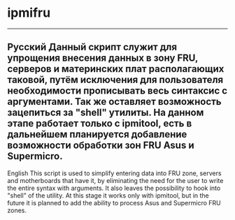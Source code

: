 # ipmifru
-------------------------------------------------------------------------------------------------------------------------------------
Русский
Данный скрипт служит для упрощения внесения данных в зону FRU, серверов и материнских плат располагающих таковой, путём исключения для пользователя необходимости прописывать весь синтаксис с аргументами.
Так же оставляет возможность зацепиться за "shell" утилиты.
На данном этапе работает только с ipmitool, есть в дальнейшем планируется добавление возможности обработки зон FRU Asus и Supermicro.
-------------------------------------------------------------------------------------------------------------------------------------
English
This script is used to simplify entering data into FRU zone, servers and motherboards that have it, by eliminating the need for the user to write the entire syntax with arguments.
It also leaves the possibility to hook into "shell" of the utility.
At this stage it works only with ipmitool, but in the future it is planned to add the ability to process Asus and Supermicro FRU zones.
